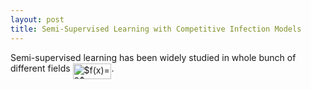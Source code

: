 ```yaml
---
layout: post
title: Semi-Supervised Learning with Competitive Infection Models
---
```

Semi-supervised learning has been widely studied in whole bunch of different fields <img alt="$f(x)=2$" src="https://rawgit.com/dadashkarimi/dadashkarimi.github.io/master/svgs/f0765e7c49e41f1c945190357d4236a2.png?invert_in_darkmode" align="middle" width="61.94331pt" height="24.56553pt"/>. 



